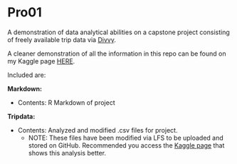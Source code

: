 # Pro01
A demonstration of data analytical abilities on a capstone project consisting of freely available trip data via [Divvy](https://divvy-tripdata.s3.amazonaws.com/index.html). 

A cleaner demonstration of all the information in this repo can be found on my Kaggle page [HERE](https://www.kaggle.com/code/ianand/capstone-cyclistic-data-analysis).

Included are: 

**Markdown:** 
* Contents: R Markdown of project

**Tripdata:**
* Contents: Analyzed and modified .csv files for project.
  * NOTE: These files have been modified via LFS to be uploaded and stored on GitHub. Recommended you access the [Kaggle page](https://www.kaggle.com/code/ianand/capstone-cyclistic-data-analysis) that shows this analysis better.



